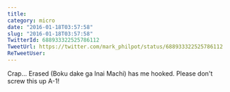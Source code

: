```yaml
---
title: 
category: micro
date: "2016-01-18T03:57:58"
slug: "2016-01-18T03:57:58"
TwitterId: 688933322525786112
TweetUrl: https://twitter.com/mark_philpot/status/688933322525786112
ReTweetUser: 
---
```


Crap... Erased (Boku dake ga Inai Machi) has me hooked. Please don't screw this up A-1!